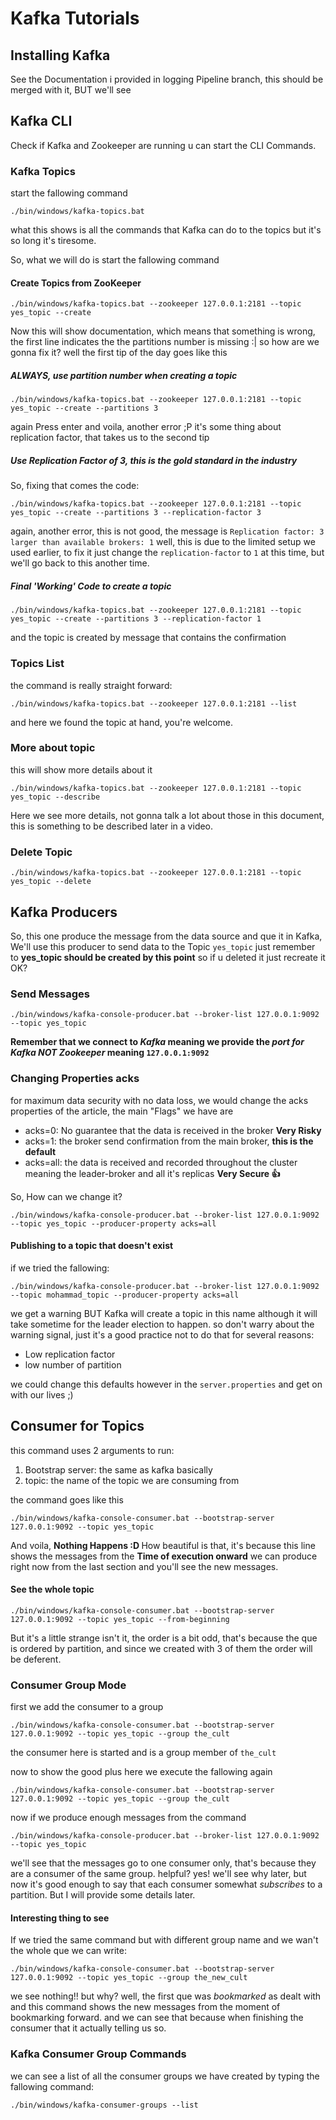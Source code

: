 # Kafka Tutorials



## Installing Kafka 

See the Documentation i provided in logging Pipeline branch, this should be merged with it, BUT we'll see



## Kafka CLI

Check if Kafka and Zookeeper are running u can start the CLI Commands.



### Kafka Topics

start the fallowing command

```
./bin/windows/kafka-topics.bat
```

what this shows is all the commands that Kafka can do to the topics but it's so long it's tiresome.

So, what we will do is start the fallowing command

#### Create Topics from ZooKeeper

```
./bin/windows/kafka-topics.bat --zookeeper 127.0.0.1:2181 --topic yes_topic --create
```

Now this will show documentation, which means that something is wrong, the first line indicates the the partitions number is missing :| so how are we gonna fix it? well the first tip of the day goes like this

##### ALWAYS, use partition number when creating a topic 

```
./bin/windows/kafka-topics.bat --zookeeper 127.0.0.1:2181 --topic yes_topic --create --partitions 3
```

again Press enter and voila, another error ;P it's some thing about replication factor, that takes us to the second tip

##### Use Replication Factor of 3, this is the gold standard in the industry 

So, fixing that comes the code:

```
./bin/windows/kafka-topics.bat --zookeeper 127.0.0.1:2181 --topic yes_topic --create --partitions 3 --replication-factor 3
```

again, another error, this is not good, the message is `Replication factor: 3 larger than available brokers: 1` well, this is due to the limited setup we used earlier, to fix it just change the `replication-factor` to `1` at this time, but we'll go back to this another time.

##### Final 'Working' Code to create a topic

```
./bin/windows/kafka-topics.bat --zookeeper 127.0.0.1:2181 --topic yes_topic --create --partitions 3 --replication-factor 1
```

and the topic is created by message that contains the confirmation 



### Topics List

the command is really straight forward:

```
./bin/windows/kafka-topics.bat --zookeeper 127.0.0.1:2181 --list
```

and here we found the topic at hand, you're welcome.



### More about topic

this will show more details about it 

```
./bin/windows/kafka-topics.bat --zookeeper 127.0.0.1:2181 --topic yes_topic --describe
```

Here we see more details, not gonna talk a lot about those in this document, this is something to be described later in a video.

### Delete Topic

 ```
./bin/windows/kafka-topics.bat --zookeeper 127.0.0.1:2181 --topic yes_topic --delete
 ```



## Kafka Producers 

So, this one produce the message from the data source and que it in Kafka, We'll use this producer to send data to the Topic `yes_topic` just remember to <b>yes_topic should be created by this point</b> so if u deleted it just recreate it OK? 



### Send Messages 

```
./bin/windows/kafka-console-producer.bat --broker-list 127.0.0.1:9092 --topic yes_topic
```

<b>Remember that we connect to *Kafka* meaning we provide the *port for Kafka NOT Zookeeper* meaning `127.0.0.1:9092`</b>



### Changing Properties acks

for maximum data security with no data loss, we would change the acks properties of the article, the main "Flags" we have are

* acks=0: No guarantee that the data is received  in the broker <b>Very Risky</b>
* acks=1: the broker send confirmation from the main broker, <b>this is the default</b>
* acks=all: the data is received and recorded throughout the cluster meaning the leader-broker and all it's replicas <b>Very Secure :+1:</b>

So, How can we change it?

```
./bin/windows/kafka-console-producer.bat --broker-list 127.0.0.1:9092 --topic yes_topic --producer-property acks=all
```

#### Publishing to a topic that doesn't exist

if we tried the fallowing:

```
./bin/windows/kafka-console-producer.bat --broker-list 127.0.0.1:9092 --topic mohammad_topic --producer-property acks=all
```

we get a warning BUT Kafka will create a topic in this name although it will take sometime for the leader election to happen. so don't warry about the warning signal, just it's a good practice not to do that for several reasons:

* Low replication factor
* low number of partition

we could change this defaults however in the `server.properties` and get on with our lives ;)

## Consumer for Topics

this command uses 2 arguments to run:

1. Bootstrap server: the same as kafka basically 
2. topic: the name of the topic we are consuming from 

the command goes like this 

```
./bin/windows/kafka-console-consumer.bat --bootstrap-server 127.0.0.1:9092 --topic yes_topic
```

And voila, <b>Nothing Happens :D </b> How beautiful is that, it's because this line shows the messages from the <b>Time of execution onward</b> we can produce right now from the last section and you'll see the new messages. 

#### See the whole topic

```
./bin/windows/kafka-console-consumer.bat --bootstrap-server 127.0.0.1:9092 --topic yes_topic --from-beginning 
```

But it's a little strange isn't it, the order is a bit odd, that's because the que is ordered by partition, and since we created with 3 of them the order will be deferent.



### Consumer Group Mode

first we add the consumer to a group 

```
./bin/windows/kafka-console-consumer.bat --bootstrap-server 127.0.0.1:9092 --topic yes_topic --group the_cult
```

the consumer here is started and is a group member of `the_cult`

now to show the good plus here we execute the fallowing again

```
./bin/windows/kafka-console-consumer.bat --bootstrap-server 127.0.0.1:9092 --topic yes_topic --group the_cult
```

now if we produce enough messages from the command 

```
./bin/windows/kafka-console-producer.bat --broker-list 127.0.0.1:9092 --topic yes_topic
```

we'll see that the messages go to one consumer only, that's because they are a consumer of the same group. helpful? yes! we'll see why later, but now it's good enough to say that each consumer somewhat *subscribes* to a partition. But I will provide some details later.



#### Interesting thing to see

If we tried the same command but with different group name and we wan't the whole que we can write:

```
./bin/windows/kafka-console-consumer.bat --bootstrap-server 127.0.0.1:9092 --topic yes_topic --group the_new_cult
```

we see nothing!! but why? well, the first que was *bookmarked* as dealt with and this command shows the new messages from the moment of bookmarking forward. and we can see that because when finishing the consumer that it actually telling us so.



### Kafka Consumer Group Commands 

we can see a list of all the consumer groups we have created by typing the fallowing command:

```
./bin/windows/kafka-consumer-groups --list
```

